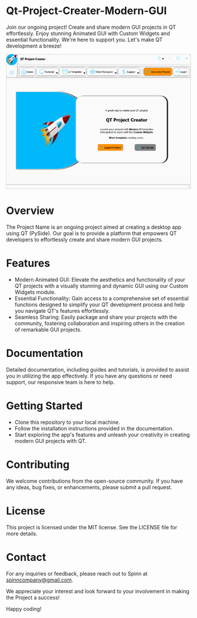 # Qt-Project-Creater-Modern-GUI
Join our ongoing project! Create and share modern GUI projects in QT effortlessly. Enjoy stunning Animated GUI with Custom Widgets and essential functionality. We're here to support you. Let's make QT development a breeze!

![Image Description](./Images/Capture.PNG)


# Overview
The Project Name is an ongoing project aimed at creating a desktop app using QT (PySide). Our goal is to provide a platform that empowers QT developers to effortlessly create and share modern GUI projects.

# Features
- Modern Animated GUI: Elevate the aesthetics and functionality of your QT projects with a visually stunning and dynamic GUI using our Custom Widgets module.
- Essential Functionality: Gain access to a comprehensive set of essential functions designed to simplify your QT development process and help you navigate QT's features effortlessly.
- Seamless Sharing: Easily package and share your projects with the community, fostering collaboration and inspiring others in the creation of remarkable GUI projects.
  
# Documentation
Detailed documentation, including guides and tutorials, is provided to assist you in utilizing the app effectively. If you have any questions or need support, our responsive team is here to help.

# Getting Started
- Clone this repository to your local machine.
- Follow the installation instructions provided in the documentation.
- Start exploring the app's features and unleash your creativity in creating modern GUI projects with QT.
  
# Contributing
We welcome contributions from the open-source community. If you have any ideas, bug fixes, or enhancements, please submit a pull request.

# License
This project is licensed under the MIT license. See the LICENSE file for more details.

# Contact
For any inquiries or feedback, please reach out to Spinn at spinncompany@gmail.com.

We appreciate your interest and look forward to your involvement in making the Project a success!

Happy coding!


